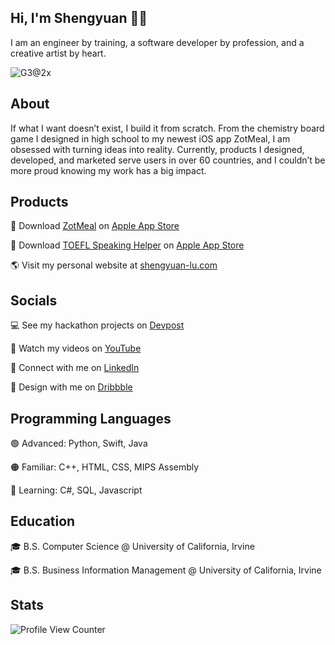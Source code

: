 ## Hi, I'm Shengyuan 👋🏻
I am an engineer by training, a software developer by profession, and a creative artist by heart.

![G3@2x](https://user-images.githubusercontent.com/70995597/200211019-1cf1e834-ba79-42e3-93fe-b0666fc429f9.png)

## About
If what I want doesn’t exist, I build it from scratch. From the chemistry board game I designed in high school to my newest iOS app ZotMeal, I am obsessed with turning ideas into reality. Currently, products I designed, developed, and marketed serve users in over 60 countries, and I couldn’t be more proud knowing my work has a big impact.

## Products 
📱 Download [ZotMeal](https://shengyuan-lu.com/zotmeal-app-website/) on [Apple App Store](https://apps.apple.com/us/app/zotmeal/id1551606266)

📱 Download [TOEFL Speaking Helper](https://shengyuan-lu.com/toefl-helper-app-website/) on [Apple App Store](https://apps.apple.com/us/app/toefl-speaking-helper/id1547083580)

🌎 Visit my personal website at [shengyuan-lu.com](https://shengyuan-lu.com/)

## Socials 
💻 See my hackathon projects on [Devpost](https://devpost.com/shengyuan-lu)

🎥 Watch my videos on [YouTube](https://www.youtube.com/ShengyuanLu)

💼 Connect with me on [LinkedIn](http://www.linkedin.com/in/shengyuan-lu)

🎨 Design with me on [Dribbble](https://dribbble.com/shengyuan-lu)

## Programming Languages
🟢 Advanced: Python, Swift, Java

🟠 Familiar: C++, HTML, CSS, MIPS Assembly

🔵 Learning: C#, SQL, Javascript

## Education
🎓 B.S. Computer Science @ University of California, Irvine

🎓 B.S. Business Information Management @ University of California, Irvine

## Stats 
![Profile View Counter](https://komarev.com/ghpvc/?username=shengyuan-lu&style=for-the-badge)

